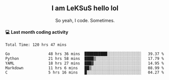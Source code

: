 <h2 align="center">I am LeKSuS hello lol</h2>
<p align="center">So yeah, I code. Sometimes.</p>

#### :computer: Last month coding activity
<!--START_SECTION:waka-->

```txt
Total Time: 120 hrs 47 mins

Go                 48 hrs 36 mins  ██████████░░░░░░░░░░░░░░░   39.37 %
Python             21 hrs 58 mins  ████▒░░░░░░░░░░░░░░░░░░░░   17.79 %
YAML               18 hrs 27 mins  ███▓░░░░░░░░░░░░░░░░░░░░░   14.95 %
Markdown           11 hrs 6 mins   ██▒░░░░░░░░░░░░░░░░░░░░░░   08.99 %
C                  5 hrs 16 mins   █░░░░░░░░░░░░░░░░░░░░░░░░   04.27 %
```

<!--END_SECTION:waka-->
